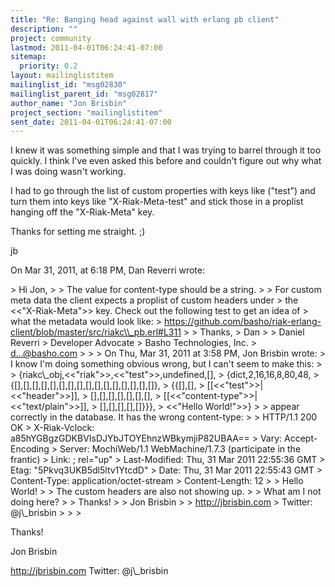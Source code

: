```yaml
---
title: "Re: Banging head against wall with erlang pb client"
description: ""
project: community
lastmod: 2011-04-01T06:24:41-07:00
sitemap:
  priority: 0.2
layout: mailinglistitem
mailinglist_id: "msg02830"
mailinglist_parent_id: "msg02817"
author_name: "Jon Brisbin"
project_section: "mailinglistitem"
sent_date: 2011-04-01T06:24:41-07:00
---
```



I knew it was something simple and that I was trying to barrel through it too 
quickly. I think I've even asked this before and couldn't figure out why what I 
was doing wasn't working.

I had to go through the list of custom properties with keys like ("test") and 
turn them into keys like "X-Riak-Meta-test" and stick those in a proplist 
hanging off the "X-Riak-Meta" key.

Thanks for setting me straight. ;)

jb


On Mar 31, 2011, at 6:18 PM, Dan Reverri wrote:

&gt; Hi Jon,
&gt; 
&gt; The value for content-type should be a string.
&gt; 
&gt; For custom meta data the client expects a proplist of custom headers under 
&gt; the &lt;&lt;"X-Riak-Meta"&gt;&gt; key. Check out the following test to get an idea of 
&gt; what the metadata would look like:
&gt; https://github.com/basho/riak-erlang-client/blob/master/src/riakc\\_pb.erl#L311
&gt; 
&gt; Thanks,
&gt; Dan
&gt; 
&gt; Daniel Reverri
&gt; Developer Advocate
&gt; Basho Technologies, Inc.
&gt; d...@basho.com
&gt; 
&gt; 
&gt; On Thu, Mar 31, 2011 at 3:58 PM, Jon Brisbin  wrote:
&gt; I know I'm doing something obvious wrong, but I can't seem to make this:
&gt; 
&gt; {riakc\\_obj,&lt;&lt;"riak"&gt;&gt;,&lt;&lt;"test"&gt;&gt;,undefined,[],
&gt; {dict,2,16,16,8,80,48,
&gt; {[],[],[],[],[],[],[],[],[],[],[],[],[],[],[],[]},
&gt; {{[],[],
&gt; [[&lt;&lt;"test"&gt;&gt;|&lt;&lt;"header"&gt;&gt;]],
&gt; [],[],[],[],[],[],[],
&gt; [[&lt;&lt;"content-type"&gt;&gt;|&lt;&lt;"text/plain"&gt;&gt;]],
&gt; [],[],[],[],[]}}},
&gt; &lt;&lt;"Hello World!"&gt;&gt;}
&gt; 
&gt; appear correctly in the database. It has the wrong content-type:
&gt; 
&gt; HTTP/1.1 200 OK
&gt; X-Riak-Vclock: a85hYGBgzGDKBVIsDJYbJTOYEhnzWBkymjiP82UBAA==
&gt; Vary: Accept-Encoding
&gt; Server: MochiWeb/1.1 WebMachine/1.7.3 (participate in the frantic)
&gt; Link: ; rel="up"
&gt; Last-Modified: Thu, 31 Mar 2011 22:55:36 GMT
&gt; Etag: "5Pkvq3UKB5dl5ltv1YtcdD"
&gt; Date: Thu, 31 Mar 2011 22:55:43 GMT
&gt; Content-Type: application/octet-stream
&gt; Content-Length: 12
&gt; 
&gt; Hello World!
&gt; 
&gt; The custom headers are also not showing up.
&gt; 
&gt; What am I not doing here?
&gt; 
&gt; Thanks!
&gt; 
&gt; Jon Brisbin
&gt; 
&gt; http://jbrisbin.com
&gt; Twitter: @j\\_brisbin
&gt; 
&gt; 
&gt; 
 


Thanks!

Jon Brisbin

http://jbrisbin.com
Twitter: @j\\_brisbin
